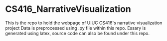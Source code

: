 # CS416_NarrativeVisualization
This is the repo to hold the webpage of UIUC CS416's narrative visualization project
Data is preprocessed using .py file within this repo.
Essary is generated using latex, source code can also be found under this repo.
